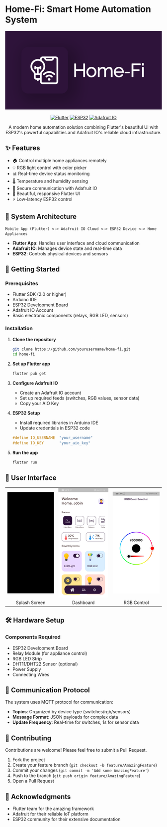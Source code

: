 # Home-Fi: Smart Home Automation System

<div align="center">
  <img src="assets/readmeFiles/Home-Fi.png" width="700" alt="Home-Fi Logo">

  [![Flutter](https://img.shields.io/badge/Flutter-2.0+-blue.svg)](https://flutter.dev/)
  [![ESP32](https://img.shields.io/badge/ESP32-Compatible-brightgreen.svg)](https://www.espressif.com/)
  [![Adafruit IO](https://img.shields.io/badge/Adafruit%20IO-Connected-red.svg)](https://io.adafruit.com/)
  
  <p>
    A modern home automation solution combining Flutter's beautiful UI with ESP32's powerful capabilities and Adafruit IO's reliable cloud infrastructure.
  </p>
</div>

## ✨ Features

- 🏠 Control multiple home appliances remotely
- 💡 RGB light control with color picker
- 📊 Real-time device status monitoring
- 🌡️ Temperature and humidity sensing
- 🔐 Secure communication with Adafruit IO
- 📱 Beautiful, responsive Flutter UI
- ⚡ Low-latency ESP32 control

## 🎯 System Architecture

```
Mobile App (Flutter) <-> Adafruit IO Cloud <-> ESP32 Device <-> Home Appliances
```

- **Flutter App**: Handles user interface and cloud communication
- **Adafruit IO**: Manages device state and real-time data
- **ESP32**: Controls physical devices and sensors

## 🚀 Getting Started

### Prerequisites

- Flutter SDK (2.0 or higher)
- Arduino IDE
- ESP32 Development Board
- Adafruit IO Account
- Basic electronic components (relays, RGB LED, sensors)

### Installation

1. **Clone the repository**
   ```bash
   git clone https://github.com/yourusername/home-fi.git
   cd home-fi
   ```

2. **Set up Flutter app**
   ```bash
   flutter pub get
   ```

3. **Configure Adafruit IO**
   - Create an Adafruit IO account
   - Set up required feeds (switches, RGB values, sensor data)
   - Copy your AIO Key

4. **ESP32 Setup**
   - Install required libraries in Arduino IDE
   - Update credentials in ESP32 code
   ```cpp
   #define IO_USERNAME  "your_username"
   #define IO_KEY       "your_aio_key"
   ```

5. **Run the app**
   ```bash
   flutter run
   ```

## 📱 User Interface

<div align="center">
  <table>
    <tr>
      <td><img src="assets/readmeFiles/1_Splash.gif" width="240" alt="Splash Screen"/></td>
      <td><img src="assets/readmeFiles/2_Dash.jpg" width="240" alt="Dashboard"/></td>
      <td><img src="assets/readmeFiles/3_RGB.jpg" width="240" alt="RGB Control"/></td>
    </tr>
    <tr>
      <td align="center">Splash Screen</td>
      <td align="center">Dashboard</td>
      <td align="center">RGB Control</td>
    </tr>
  </table>
</div>

## 🛠️ Hardware Setup

### Components Required
- ESP32 Development Board
- Relay Module (for appliance control)
- RGB LED Strip
- DHT11/DHT22 Sensor (optional)
- Power Supply
- Connecting Wires

## 📡 Communication Protocol

The system uses MQTT protocol for communication:
- **Topics**: Organized by device type (switches/rgb/sensors)
- **Message Format**: JSON payloads for complex data
- **Update Frequency**: Real-time for switches, 1s for sensor data

## 🤝 Contributing

Contributions are welcome! Please feel free to submit a Pull Request.

1. Fork the project
2. Create your feature branch (`git checkout -b feature/AmazingFeature`)
3. Commit your changes (`git commit -m 'Add some AmazingFeature'`)
4. Push to the branch (`git push origin feature/AmazingFeature`)
5. Open a Pull Request



## 🙏 Acknowledgments

- Flutter team for the amazing framework
- Adafruit for their reliable IoT platform
- ESP32 community for their extensive documentation


